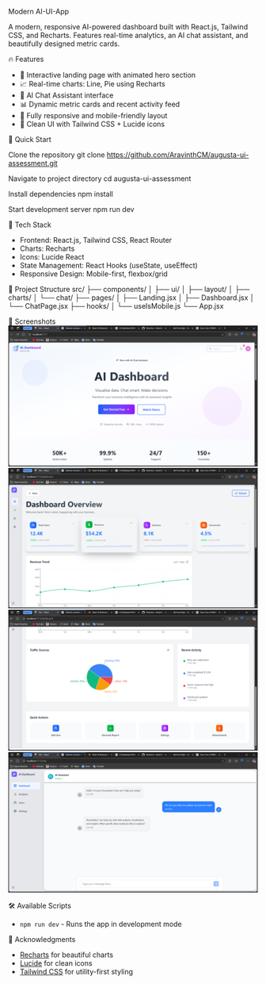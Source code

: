 Modern AI-UI-App

A modern, responsive AI-powered dashboard built with React.js, Tailwind CSS, and Recharts. Features real-time analytics, an AI chat assistant, and beautifully designed metric cards.

🔥 Features

- 🌟 Interactive landing page with animated hero section
- 📈 Real-time charts: Line, Pie using Recharts
- 🤖 AI Chat Assistant interface
- 📊 Dynamic metric cards and recent activity feed
- 📱 Fully responsive and mobile-friendly layout
- 🎨 Clean UI with Tailwind CSS + Lucide icons

🚀 Quick Start

Clone the repository
git clone https://github.com/AravinthCM/augusta-ui-assessment.git

Navigate to project directory
cd augusta-ui-assessment

Install dependencies
npm install

Start development server
npm run dev


🧱 Tech Stack

- Frontend: React.js, Tailwind CSS, React Router
- Charts: Recharts
- Icons: Lucide React
- State Management: React Hooks (useState, useEffect)
- Responsive Design: Mobile-first, flexbox/grid


📁 Project Structure
src/
├── components/
│   ├── ui/
│   ├── layout/
│   ├── charts/
│   └── chat/
├── pages/
│   ├── Landing.jsx
│   ├── Dashboard.jsx
│   └── ChatPage.jsx
├── hooks/
│   └── useIsMobile.js
└── App.jsx


📸 Screenshots
![Landing Page](./screenshots/LandingPage.png)
![Dashboard Screen 1](./screenshots/Dashboard1.png)
![Dashboard Screen 2](./screenshots/Dashboard2.png)
![Chat Screen](./screenshots/ChatScreen.png)


🛠️ Available Scripts

- `npm run dev` - Runs the app in development mode

🙏 Acknowledgments
- [Recharts](https://recharts.org/) for beautiful charts
- [Lucide](https://lucide.dev/) for clean icons
- [Tailwind CSS](https://tailwindcss.com/) for utility-first styling